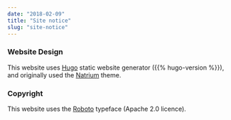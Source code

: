 ```yaml
---
date: "2018-02-09"
title: "Site notice"
slug: "site-notice"
---
```


### Website Design

This website uses [Hugo](https://gohugo.io/) static website generator ({{% hugo-version %}}), and originally used the [Natrium](https://github.com/mobybit/hugo-natrium-theme) theme.

### Copyright

This website uses the [Roboto](https://fonts.google.com/specimen/Roboto) typeface (Apache 2.0 licence).
